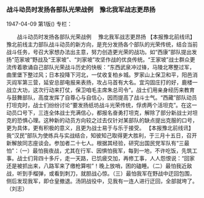 ### 战斗动员时发扬各部队光荣战例　豫北我军战志更昂扬

1947-04-09
第1版()
专栏：

　　战斗动员时发扬各部队光荣战例
  　豫北我军战志更昂扬
    【本报豫北前线讯】豫北前线主力部队战斗动员的新方向，是充分发扬各个部队的光荣传统，结合当前战斗任务，号召大家想办法出主意，努力创造更光荣的战功。如“西康”部队提出发扬“范家坡”野战及“王家坡”、“刘家坡”攻坚作战的优良传统。“王家坡”战士群众更流传着歌诵自己部队光荣战斗历史的快板：“东西武泉冲过锋，马陵北寒整过军，曲里堡下整过风；日本投降下河北，一仗收复柏乡城。罗家山上保卫和平，阳邑消灭阎军第三营，延安总部电报来表扬，攻占马首有大名。宜沟固庄打的好，鹿楼一战立大功，这次行动来打仗，保卫咱毛主席朱总司令”。战士们用亲身经历来教育与鼓舞部队，高度发挥了自尊心与自信心，因而提高了战斗士气。“西藏”部队动员打坦克时，战士们纷纷讨论“要发扬纸坊战斗光荣传统，俘虏两个活坦克”。在这一动员口号下，三连全体战士充满信心，都报名奋勇打坦克，解除了部分新战士对坦克的恐惧心理。这种新的动员方向较之过去仅针对某部队的缺点提出克服的口号，更为具体，更有积极的意义，且更为战士易于与乐于接受。
    【本报豫北前线讯】我“汉民”部队为使练兵与实战结合，知彼知己取得更大胜利，于三月十五日，召开新解放同志座谈会。参加者二十七人。根据其经验，研究出国民党军队有“三最怕”：（一）最怕我夜战，尤其在行军、因惧怕我军，每到一地，不许吃饭，先筑工事。战士们背四十多斤，走一天路，已饥疲交加，再修工事，人人怨恨说：“回家还是被抓出来，八路军来了缴枪算啦”！晚上放哨，困的磕睡。（二）最怕我近敌战，听到手榴弹，或看到刺刀，就胆战心惊。（三）最怕我军在野战中迂回包围，侧后发现我军，即仓皇撤退。汤阴战役中，见我有一连人进行迂回，全部就垮了。（刘志）
